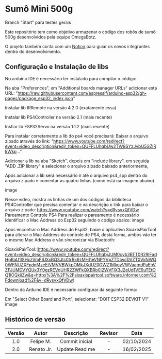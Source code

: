 # Sumô Mini 500g
Branch "Start" para testes gerais

Este repositório tem como objetivo armazenar o código dos robôs de sumô 500g desenvolvidos pela equipe OmegaBotz.

O projeto também conta com um [Notion]() para guiar os novos integrantes dentro do desenvolvimento.

## Configuração e Instalação de libs
No arduino IDE é necessário ter instalado para compilar o código:

Na aba "Preferences", em "Additional boards manager URLs" adicionar esta URL: "https://raw.githubusercontent.com/espressif/arduino-esp32/gh-pages/package_esp32_index.json"

Instalar lib IRRemote na versão 4.2.0 (exatamente essa)

Instalar lib PS4Controller na versão 2.1 (mais recente)

Instlar lib ESP32Servo na versão 1.1.2 (mais recente)

Para instalar corretamente a lib do ps4 você precisará:
Baixar o arquivo zipado através do link: "https://www.youtube.com/redirect?event=video_description&redir_token=QUFFLUhqbUw2TW9SYzJvbU5GZlRkWkp..."

Adicionar a lib na aba "Sketch", depois em "Include library", em seguida "ADD .ZIP library" e selecionar o arquivo zipado baixado anteriormente,

Após adicionar a lib será necessário ir até o arquivo ps4_spp dentro do arquivo zipado e comentar as quatro linhas (como está na imagem abaixo).

image

Nesse vídeo, mostra as linhas de um dos códigos da biblioteca PS4Controller que precisa comentar e na descrição o link para baixar o arquivo zipado: https://www.youtube.com/watch?v=dRysvxQfVDw
Pareamento Controle PS4
Para realizar o pareamento é necessário identificar o Mac Address do Esp32 seguindo o código abaixo: image

Após encontrar o Mac Address do Esp32, baixe o aplicativo SixaxisPairTool para alterar o Mac Address do controle de PS4, desta forma, ambos vão ter o mesmo Mac Address e vão sincronizar via Bluetooth:

SixaxisPairTool:(https://www.youtube.com/redirect?event=video_description&redir_token=QUFFLUhqbjJUM0cyb3BTT0R2RlFadHpRaU1lSHczVmFIUXxBQ3Jtc0trRk9zMHI1eVNPYVpZTDIwcDVZT0VkNWQ0WFNUZXFpdnMzeEtVMVVBWkpOMkJXdUZ0OWZ1MkoyVWVaamdPaEhVZFJUMDVYQUx3Y0gzREVqUHR2ZWFkQXBRb0I2WVFlX3J2eUd1VE9uTEtOQ1lOQkliZw&q=https%3A%2F%2Fsixaxispairtool.software.informer.com%2Fdownload%2F&v=dRysvxQfVDw)


Dentro da Arduino IDE é necessário configurar da seguinte forma:

Em "Select Other Board and Port", selecionar: "DOIT ESP32 DEVKIT V1" image

## Histórico de versão

| **Versão** | **Autor** |  **Descrição**  | **Revisor** |  **Data**  |
|:----------:|:---------:|:---------------:|:-----------:|:----------:|
|    1.0     | Felipe M. | Commit inicial  |      -      | 02/10/2024 |
|    2.0     | Renato Jr. | Update Read me  |      -      | 16/02/2025 |

